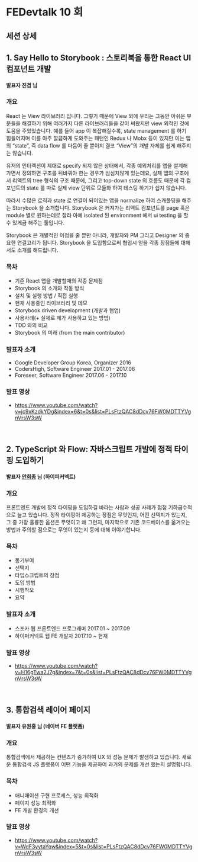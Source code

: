 # FEDevtalk 10 회

## 세션 상세

## 1. Say Hello to Storybook : 스토리북을 통한 React UI 컴포넌트 개발

#### 발표자 진겸 님

### 개요

React 는 View 라이브러리 입니다. 그렇기 때문에 View 외에 우리는 그동안 아쉬운 부분들을 해결하기 위해 여러가지 다른 라이브러리들을 같이 써왔지만 view 외적인 것에 도움을 주었었습니다. 예를 들어 app 이 복잡해질수록, state management 를 하기 힘들어지며 이를 아주 깔끔하게 도와주는 패턴인 Redux 나 Mobx 등이 있지만 이는 앱의 “state”, 즉 data flow 를 다듬어 줄 뿐이지 결코 “View”의 개발 자체를 쉽게 해주지는 않습니다.

유저의 인터렉션이 제대로 specify 되지 않은 상태에서, 각종 예외처리를 앱을 설계해가면서 정의하면 구조를 뒤바꿔야 한는 경우가 심심치않게 있는데요, 실제 앱의 구조에서 리액트의 tree 형식의 구조 때문에, 그리고 top-down state 의 흐름도 때문에 각 컴포넌트의 state 를 따로 실제 view 단위로 모듈화 하여 테스팅 하기가 쉽지 않습니다.

따라서 수많은 로직과 state 로 연결이 되어있는 앱을 normalize 하여 스캐폴딩을 해주는 Storybook 을 소개합니다. Storybook 은 커져가는 리액트 컴포넌트를 page 혹은 module 별로 원하는데로 잘라 아예 isolated 된 environment 에서 ui testing 을 할 수 있게금 해주는 툴입니다.

Storybook 은 개발적인 이점을 줄 뿐만 아니라, 개발자와 PM 그리고 Designer 의 중요한 연결고리가 됩니다. Storybook 을 도입함으로써 협업시 얻을 각종 장점들에 대해서도 소개를 해드립니다.

### 목차

- 기존 React 앱을 개발할때의 각종 문제점
- Storybook 의 소개와 작동 방식
- 설치 및 실행 방법 / 직접 실행
- 현재 사용중인 라이브러리 및 데모
- Storybook driven development (개발과 협업)
- 사용사례(+ 실제로 제가 사용하고 있는 방법)
- TDD 와의 비교
- Storybook 의 미래 (from the main contributor)

### 발표자 소개

- Google Developer Group Korea, Organizer 2016
- CodersHigh, Software Engineer 2017.01 - 2017.06
- Foreseer, Software Engineer 2017.06 - 2017.10

### 발표 영상
- https://www.youtube.com/watch?v=jc9xKzdkYDg&index=6&t=0s&list=PLsFtzQAC8dDcv76FW0MDTTYVgnVrsW3sW

</br>

## 2. TypeScript 와 Flow: 자바스크립트 개발에 정적 타이핑 도입하기

#### 발표자 [안희종](https://ahnheejong.name/) 님 (하이퍼커넥트)

### 개요

프론트엔드 개발에 정적 타이핑을 도입하길 바라는 사람과 성공 사례가 점점 기하급수적으로 늘고 있습니다. 정적 타이핑이 제공하는 장점은 무엇인지, 어떤 선택지가 있는지, 그 중 가장 훌륭한 옵션은 무엇이고 왜 그런지, 마지막으로 기존 코드베이스를 옮겨오는 방법과 주의할 점으로는 무엇이 있는지 등에 대해 이야기합니다.

### 목차

- 동기부여
- 선택지
- 타입스크립트의 장점
- 도입 방법
- 시행착오
- 요약

### 발표자 소개

- 스포카 웹 프론트엔드 프로그래머 2017.01 ~ 2017.09
- 하이퍼커넥트 웹 FE 개발자 2017.10 ~ 현재

### 발표 영상
- https://www.youtube.com/watch?v=H16gTwa2J7g&index=7&t=0s&list=PLsFtzQAC8dDcv76FW0MDTTYVgnVrsW3sW

</br>

## 3. 통합검색 레이어 페이지

#### 발표자 유원홍 님 (네이버 FE 플랫폼)

### 개요

통합검색에서 제공하는 컨텐츠가 증가하여 UX 와 성능 문제가 발생하고 있습니다. 새로운 통합검색 JS 플랫폼이 어떤 기능을 제공하여 과거의 문제를 개선 했는지 설명합니다.

### 목차

- 애니매이션 구현 프로세스, 성능 최적화
- 페이지 성능 최적화
- FE 개발 환경의 개선

### 발표 영상
- https://www.youtube.com/watch?v=WdF3yytaYqw&index=5&t=0s&list=PLsFtzQAC8dDcv76FW0MDTTYVgnVrsW3sW
